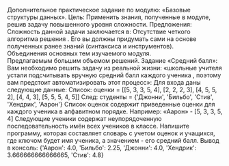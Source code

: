 Дополнительное практическое задание по модулю: «Базовые структуры данных».
Цель: Применить знания, полученные в модуле, решив задачу повышенного уровня сложности.
Предложения:
Сложность данной задачи заключается в:
Отсутствие четкого алгоритма решения . Его вы должны придумать сами на основе полученных ранее знаний (синтаксиса и инструментов).
Объединения основных тем изучаемого модуля.
Предлагаемым большим объемом решений.
Задание «Средний балл»:
Вам необходимо решить задачу из реальной жизни: «школьные учителя устали подсчитывать вручную средний балл каждого ученика , поэтому вам предстоит автоматизировать этот процесс»:
Для входа даны следующие данные:
Список: оценки = [[5, 3, 3, 5, 4], [2, 2, 2, 3], [4, 5, 5, 2], [4, 4, 3], [5, 5, 5, 4, 5]]
След: студенты = {'Джонни', 'Бильбо', 'Стив', 'Хендрик', 'Аарон'}
Список оценок содержит приведенные оценки для каждого ученика в алфавитном порядке.
Например: «Аарон» - [5, 3, 3, 5, 4]
Следующие ученики содержат неупорядоченную последовательность имён всех учеников в классе.
Напишите программу, которая составляет словарь с учетом оценок и учащихся, где ключом будет имя ученика, а значением - его средний балл.
Вывод в консоль:
{'Аарон': 4.0, 'Бильбо': 2.25, 'Джонни': 4.0, 'Хендрик': 3.666666666666665, 'Стив': 4.8}
